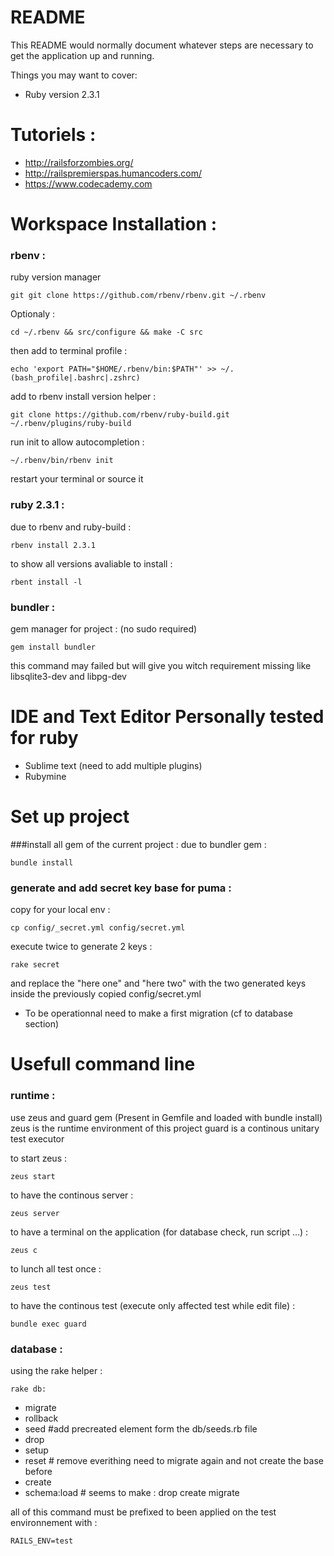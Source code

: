 # README

This README would normally document whatever steps are necessary to get the
application up and running.

Things you may want to cover:

* Ruby version 2.3.1

# Tutoriels :
* http://railsforzombies.org/
* http://railspremierspas.humancoders.com/
* https://www.codecademy.com

# Workspace  Installation :

### rbenv :
ruby version manager
```
git git clone https://github.com/rbenv/rbenv.git ~/.rbenv
```
Optionaly : 
```
cd ~/.rbenv && src/configure && make -C src
```
then add to terminal profile : 
```
echo 'export PATH="$HOME/.rbenv/bin:$PATH"' >> ~/.(bash_profile|.bashrc|.zshrc)
```
add to rbenv install version helper :

```
git clone https://github.com/rbenv/ruby-build.git ~/.rbenv/plugins/ruby-build

```

run init to allow autocompletion : 
```
~/.rbenv/bin/rbenv init
```

restart your terminal or source it

### ruby 2.3.1 :
due to rbenv and ruby-build :

```
rbenv install 2.3.1
```

to show all versions avaliable to install : 
```
rbent install -l
```


### bundler :
gem manager for project : (no sudo required)
```
gem install bundler
```
this command may failed but will give you witch requirement missing like libsqlite3-dev and libpg-dev


# IDE and Text Editor Personally tested for ruby
* Sublime text (need to add multiple plugins)
* Rubymine 

# Set up project

###install all gem of the current project : 
due to bundler gem :
```
bundle install
```

### generate and add secret key base for puma :
copy for your local env :
```
cp config/_secret.yml config/secret.yml
```
execute twice to generate 2 keys : 
```
rake secret
```
and replace the "here one" and "here two" with the two generated keys inside the previously copied config/secret.yml

* To be operationnal need to make a first migration (cf to database section)

# Usefull command line 
### runtime :
use zeus and guard gem (Present in Gemfile and loaded with bundle install)
zeus is the runtime environment of this project
guard is a continous unitary test executor

to start zeus :
```
zeus start
```
to have the continous server :
```
zeus server
```
to have a terminal on the application (for database check, run script ...) :
```
zeus c
```
to lunch all test once :
```
zeus test
```
to have the continous test (execute only affected test while edit file) :
```
bundle exec guard
```

### database :
using the rake helper :

```
rake db:
```
* migrate
* rollback
* seed #add precreated element form the db/seeds.rb file
* drop
* setup
* reset # remove everithing need to migrate again and not create the base before
* create
* schema:load # seems to make : drop create migrate

all of this command must be prefixed to been applied on the test environnement with  :
``` 
RAILS_ENV=test
```
